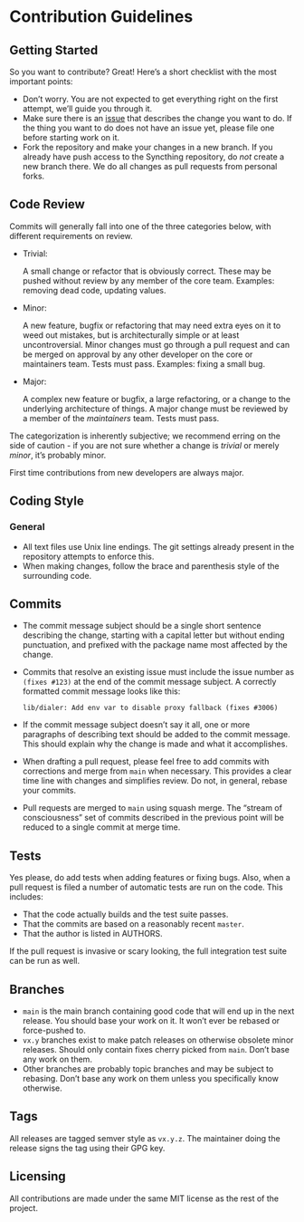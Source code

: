 # Contribution Guidelines

## Getting Started

So you want to contribute? Great! Here’s a short checklist with the most important points:

- Don’t worry. You are not expected to get everything right on the first attempt, we’ll guide you through it.
- Make sure there is an [issue](https://github.com/syncthing/syncthing/issues) that describes the change you want to do. If the thing you want to do does not have an issue yet, please file one before starting work on it.
- Fork the repository and make your changes in a new branch. If you already have push access to the Syncthing repository, do *not* create a new branch there. We do all changes as pull requests from personal forks.



## Code Review

Commits will generally fall into one of the three categories below, with different requirements on review.

- Trivial:

  A small change or refactor that is obviously correct. These may be pushed without review by any member of the core team. Examples: removing dead code, updating values.

- Minor:

  A new feature, bugfix or refactoring that may need extra eyes on it to weed out mistakes, but is architecturally simple or at least uncontroversial. Minor changes must go through a pull request and can be merged on approval by any other developer on the core or maintainers team. Tests must pass. Examples: fixing a small bug.

- Major:

  A complex new feature or bugfix, a large refactoring, or a change to the underlying architecture of things. A major change must be reviewed by a member of the *maintainers* team. Tests must pass.

The categorization is inherently subjective; we recommend erring on the side of caution - if you are not sure whether a change is *trivial* or merely *minor*, it’s probably minor.

First time contributions from new developers are always major.

## Coding Style

### General

- All text files use Unix line endings. The git settings already present in the repository attempts to enforce this.
- When making changes, follow the brace and parenthesis style of the surrounding code.

## Commits

- The commit message subject should be a single short sentence describing the change, starting with a capital letter but without ending punctuation, and prefixed with the package name most affected by the change.

- Commits that resolve an existing issue must include the issue number as `(fixes #123)` at the end of the commit message subject. A correctly formatted commit message looks like this:

  ```
  lib/dialer: Add env var to disable proxy fallback (fixes #3006)
  ```

- If the commit message subject doesn’t say it all, one or more paragraphs of describing text should be added to the commit message. This should explain why the change is made and what it accomplishes.

- When drafting a pull request, please feel free to add commits with corrections and merge from `main` when necessary. This provides a clear time line with changes and simplifies review. Do not, in general, rebase your commits.

- Pull requests are merged to `main` using squash merge. The “stream of consciousness” set of commits described in the previous point will be reduced to a single commit at merge time.

## Tests

Yes please, do add tests when adding features or fixing bugs. Also, when a pull request is filed a number of automatic tests are run on the code. This includes:

- That the code actually builds and the test suite passes.
- That the commits are based on a reasonably recent `master`.
- That the author is listed in AUTHORS.

If the pull request is invasive or scary looking, the full integration test suite can be run as well.

## Branches

- `main` is the main branch containing good code that will end up in the next release. You should base your work on it. It won’t ever be rebased or force-pushed to.
- `vx.y` branches exist to make patch releases on otherwise obsolete minor releases. Should only contain fixes cherry picked from `main`. Don’t base any work on them.
- Other branches are probably topic branches and may be subject to rebasing. Don’t base any work on them unless you specifically know otherwise.

## Tags

All releases are tagged semver style as `vx.y.z`. The maintainer doing the release signs the tag using their GPG key.

## Licensing

All contributions are made under the same MIT license as the rest of the project.
